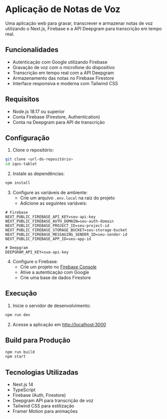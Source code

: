 # Aplicação de Notas de Voz

Uma aplicação web para gravar, transcrever e armazenar notas de voz utilizando o Next.js, Firebase e a API Deepgram para transcrição em tempo real.

## Funcionalidades

- Autenticação com Google utilizando Firebase
- Gravação de voz com o microfone do dispositivo
- Transcrição em tempo real com a API Deepgram
- Armazenamento das notas no Firebase Firestore
- Interface responsiva e moderna com Tailwind CSS

## Requisitos

- Node.js 18.17 ou superior
- Conta Firebase (Firestore, Authentication)
- Conta na Deepgram para API de transcrição

## Configuração

1. Clone o repositório:
```bash
git clone <url-do-repositório>
cd iqos-tablet
```

2. Instale as dependências:
```bash
npm install
```

3. Configure as variáveis de ambiente:
   - Crie um arquivo `.env.local` na raiz do projeto
   - Adicione as seguintes variáveis:

```
# Firebase
NEXT_PUBLIC_FIREBASE_API_KEY=seu-api-key
NEXT_PUBLIC_FIREBASE_AUTH_DOMAIN=seu-auth-domain
NEXT_PUBLIC_FIREBASE_PROJECT_ID=seu-project-id
NEXT_PUBLIC_FIREBASE_STORAGE_BUCKET=seu-storage-bucket
NEXT_PUBLIC_FIREBASE_MESSAGING_SENDER_ID=seu-sender-id
NEXT_PUBLIC_FIREBASE_APP_ID=seu-app-id

# Deepgram
DEEPGRAM_API_KEY=sua-api-key
```

4. Configure o Firebase:
   - Crie um projeto no [Firebase Console](https://console.firebase.google.com/)
   - Ative a autenticação com Google
   - Crie uma base de dados Firestore

## Execução

1. Inicie o servidor de desenvolvimento:
```bash
npm run dev
```

2. Acesse a aplicação em [http://localhost:3000](http://localhost:3000)

## Build para Produção

```bash
npm run build
npm start
```

## Tecnologias Utilizadas

- Next.js 14
- TypeScript
- Firebase (Auth, Firestore)
- Deepgram API para transcrição de voz
- Tailwind CSS para estilização
- Framer Motion para animações